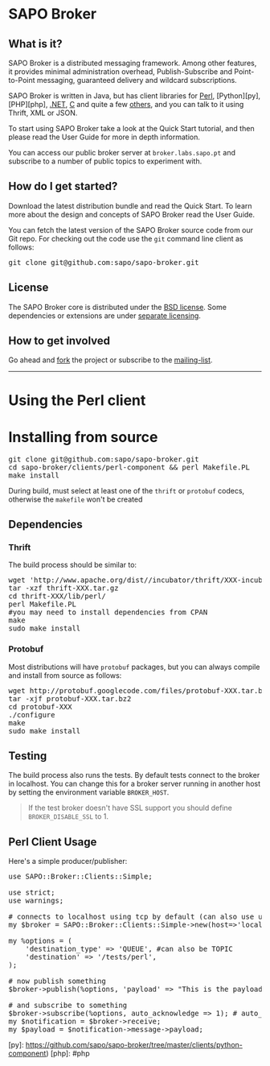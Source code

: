 # SAPO Broker

<div class="page-header"></div>

## What is it?

SAPO Broker is a distributed messaging framework. Among other features, it provides minimal administration overhead, Publish-Subscribe and Point-to-Point messaging, guaranteed delivery and wildcard subscriptions.

SAPO Broker is written in Java, but has client libraries for [Perl][pl], [Python][py], [PHP][php], [.NET][net], [C][c] and quite a few [others][o], and you can talk to it using Thrift, XML or JSON.

To start using SAPO Broker take a look at the Quick Start tutorial, and then please read the User Guide for more in depth information.

You can access our public broker server at <code>broker.labs.sapo.pt</code> and subscribe to a number of public topics to experiment with.

## How do I get started?

Download the latest distribution bundle and read the Quick Start. To learn more about the design and concepts of SAPO Broker read the User Guide.

You can fetch the latest version of the SAPO Broker source code from our Git repo. For checking out the code use the <code>git</code> command line client as follows:

<pre class="prettyprint">
git clone git@github.com:sapo/sapo-broker.git
</pre>

## License

The SAPO Broker core is distributed under the [BSD license][bsd]. Some dependencies or extensions are under [separate licensing][l].

## How to get involved

Go ahead and [fork][repo] the project or subscribe to the [mailing-list][ml].

----

<a name="perl"></a>

# Using the Perl client

# Installing from source

<pre class="prettyprint">
git clone git@github.com:sapo/sapo-broker.git
cd sapo-broker/clients/perl-component && perl Makefile.PL
make install
</pre>

During build, must select at least one of the `thrift` or `protobuf` codecs, otherwise the `makefile` won't be created

## Dependencies

### Thrift

The build process should be similar to:

<pre class="prettyprint">
wget 'http://www.apache.org/dist//incubator/thrift/XXX-incubating/thrift-XXX.tar.gz'
tar -xzf thrift-XXX.tar.gz 
cd thrift-XXX/lib/perl/
perl Makefile.PL
#you may need to install dependencies from CPAN
make
sudo make install
</pre>

### Protobuf

Most distributions will have `protobuf` packages, but you can always compile and install from source as follows:

<pre class="prettyprint">
wget http://protobuf.googlecode.com/files/protobuf-XXX.tar.bz2
tar -xjf protobuf-XXX.tar.bz2
cd protobuf-XXX
./configure
make
sudo make install
</pre>

## Testing

The build process also runs the tests. By default tests connect to the broker in localhost. You can change this for a broker server running in another host by setting the environment variable `BROKER_HOST`.

> If the test broker doesn't have SSL support you should define `BROKER_DISABLE_SSL` to 1.

## Perl Client Usage

Here's a simple producer/publisher:

<pre class="prettyprint">
use SAPO::Broker::Clients::Simple;
        
use strict;
use warnings;
        
# connects to localhost using tcp by default (can also use udp or ssl)
my $broker = SAPO::Broker::Clients::Simple->new(host=>'localhost', proto=>'tcp'); 

my %options = (
    'destination_type' => 'QUEUE', #can also be TOPIC
    'destination' => '/tests/perl',
);

# now publish something
$broker->publish(%options, 'payload' => "This is the payload");

# and subscribe to something
$broker->subscribe(%options, auto_acknowledge => 1); # auto_acknowledge makes life simpler
my $notification = $broker->receive;
my $payload = $notification->message->payload;
</pre>

[repo]: https://github.com/sapo/sapo-broker
[ml]: http://listas.softwarelivre.SAPO.pt/mailman/listinfo/broker
[bsd]: https://github.com/sapo/sapo-broker/blob/master/license/LICENSE.txt
[l]: https://github.com/sapo/sapo-broker/tree/master/license
[c]: https://github.com/sapo/sapo-broker/tree/master/clients/c-component
[net]: https://github.com/sapo/sapo-broker/tree/master/clients/dotnet-component
[o]: https://github.com/sapo/sapo-broker/tree/master/clients
[pl]: #perl
[py]: https://github.com/sapo/sapo-broker/tree/master/clients/python-component)
[php]: #php